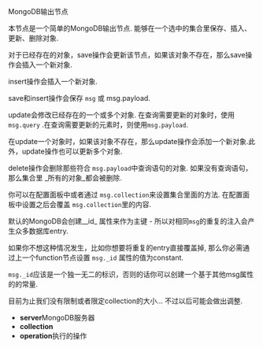 MongoDB输出节点

本节点是一个简单的MongoDB输出节点. 能够在一个选中的集合里保存、插入、更新、删除对象.

对于已经存在的对象，save操作会更新该节点，如果该对象不存在，那么save操作会插入一个新对象.

insert操作会插入一个新对象.

save和insert操作会保存 `msg` 或 <cdoe>msg.payload.</cdoe>

update会修改已经存在的一个或多个对象. 在查询需要更新的对象时，使用`msg.query` .在查询需要更新的元素时，则使用`msg.payload`.

在update一个对象时，如果该对象不存在，那么update操作会添加一个新对象.此外，update操作也可以更新多个对象.

delete操作会删除那些符合 `msg.payload`中查询语句的对象. 如果没有查询语句，那么集合里 _所有的对象_都会被删除.

你可以在配置面板中或者通过 `msg.collection`来设置集合里面的方法. 在配置面板中设置之后会覆盖 `msg.collection`里的内容.

默认的MongoDB会创建__id_ 属性来作为主键 - 所以对相同`msg`的重复的注入会产生众多数据库entry.

如果你不想这种情况发生，比如你想要将重复的entry直接覆盖掉, 那么你必需通过上一个function节点设置 `msg._id` 属性的值为constant.

`msg._id`应该是一个独一无二的标识，否则的话你可以创建一个基于其他msg属性的的常量.

目前为止我们没有限制或者限定collection的大小... 不过以后可能会做出调整.

*   **server**MongoDB服务器
*   **collection**
*   **operation**执行的操作